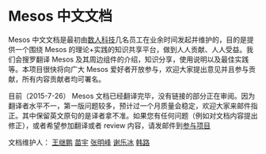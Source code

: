 # Mesos 中文文档

Mesos 中文文档是最初由[数人科技](http://www.dataman-inc.com)几名员工在业余时间发起并维护的，目的是提供一个围绕 Mesos 的理论+实践的知识共享平台，做到人人贡献、人人受益。我们会搜罗翻译 Mesos 及其周边组件的介绍，知识分享，使用说明以及最佳实践等。本项目很快将向广大 Mesos 爱好者开放参与，欢迎大家提出意见并且参与贡献，所有内容贡献者均可署名。
  
目前（2015-7-26） Mesos 文档已经翻译完毕，没有链接的部分正在审阅。因为翻译者水平不一，第一版问题较多，预计过一个月质量会稳定，欢迎大家来邮件指正。其中保留英文原句的是译者拿不准。如果您有任何问题（例如对文档内容提出修正），或者希望参加翻译或者 review 内容，请发邮件到[参与项目](mailto:lbxie@dataman-inc.com)

文档维护人：
[王继鹏](mailto:jpwang@dataman-inc.com)
[苗宇](mailto:ymiao@dataman-inc.com)
[张明峰](mailto:mfzhang@dataman-inc.com)
[谢乐冰](mailto:lbxie@dataman-inc.com)
[韩路](mailto:lhan@dataman-inc.com)
